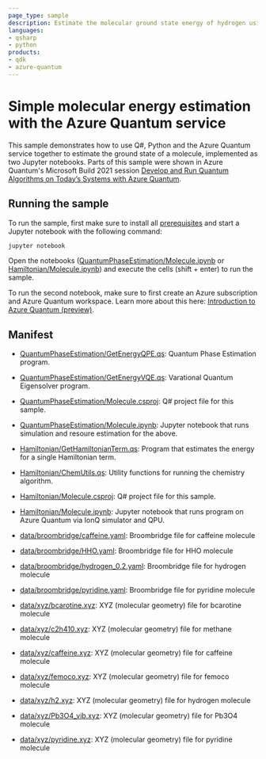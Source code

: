 ```yaml
---
page_type: sample
description: Estimate the molecular ground state energy of hydrogen using the Azure Quantum service
languages:
- qsharp
- python
products:
- qdk
- azure-quantum
---
```


# Simple molecular energy estimation with the Azure Quantum service

This sample demonstrates how to use Q#, Python and the Azure Quantum service together to estimate the ground state of a molecule, implemented as two Jupyter notebooks. Parts of this sample were shown in Azure Quantum's Microsoft Build 2021 session [Develop and Run Quantum Algorithms on Today’s Systems with Azure Quantum](https://mybuild.microsoft.com/sessions/ea40019d-bbe3-4624-9bad-c2fe3c10e2f5?source=sessions).

## Running the sample

To run the sample, first make sure to install all [prerequisites](https://docs.microsoft.com/azure/quantum/install-python-qdk) and start a Jupyter notebook with the following command:

```cmd
jupyter notebook
```

Open the notebooks ([QuantumPhaseEstimation/Molecule.ipynb](QuantumPhaseEstimation/Molecule.ipynb) or [Hamiltonian/Molecule.ipynb](Hamiltonian/Molecule.ipynb)) and execute the cells (shift + enter) to run the sample.

To run the second notebook, make sure to first create an Azure subscription and Azure Quantum workspace. Learn more about this here: [Introduction to Azure Quantum (preview)](https://docs.microsoft.com/en-us/azure/quantum/overview-azure-quantum).

## Manifest

- [QuantumPhaseEstimation/GetEnergyQPE.qs](QuantumPhaseEstimation/GetEnergyQPE.qs): Quantum Phase Estimation program.
- [QuantumPhaseEstimation/GetEnergyVQE.qs](QuantumPhaseEstimation/GetEnergyVQE.qs): Varational Quantum Eigensolver program.
- [QuantumPhaseEstimation/Molecule.csproj](QuantumPhaseEstimation/Molecule.csproj): Q# project file for this sample.
- [QuantumPhaseEstimation/Molecule.ipynb](QuantumPhaseEstimation/Molecule.ipynb): Jupyter notebook that runs simulation and resoure estimation for the above.
- [Hamiltonian/GetHamiltonianTerm.qs](Hamiltonian/GetHamiltonianTerm.qs): Program that estimates the energy for a single Hamiltonian term.
- [Hamiltonian/ChemUtils.qs](Hamiltonian/ChemUtils.qs): Utility functions for running the chemistry algorithm.
- [Hamiltonian/Molecule.csproj](Hamiltonian/Molecule.csproj): Q# project file for this sample.
- [Hamiltonian/Molecule.ipynb](Hamiltonian/Molecule.ipynb): Jupyter notebook that runs program on Azure Quantum via IonQ simulator and QPU.
- [data/broombridge/caffeine.yaml](data/broombridge/caffeine.yaml): Broombridge file for caffeine molecule
- [data/broombridge/HHO.yaml](data/broombridge/HHO.yaml): Broombridge file for HHO molecule
- [data/broombridge/hydrogen_0.2.yaml](data/broombridge/hydrogen_0.2.yaml): Broombridge file for hydrogen molecule
- [data/broombridge/pyridine.yaml](data/broombridge/pyridine.yaml): Broombridge file for pyridine molecule

- [data/xyz/bcarotine.xyz](data/xyz/bcarotine.xyz): XYZ (molecular geometry) file for bcarotine molecule
- [data/xyz/c2h410.xyz](data/xyz/c2h410.xyz): XYZ (molecular geometry) file for methane molecule
- [data/xyz/caffeine.xyz](data/xyz/caffeine.xyz): XYZ (molecular geometry) file for caffeine molecule
- [data/xyz/femoco.xyz](data/xyz/femoco.xyz): XYZ (molecular geometry) file for femoco molecule
- [data/xyz/h2.xyz](data/xyz/h2.xyz): XYZ (molecular geometry) file for hydrogen molecule
- [data/xyz/Pb3O4_vib.xyz](data/xyz/Pb3O4_vib.xyz): XYZ (molecular geometry) file for Pb3O4 molecule
- [data/xyz/pyridine.xyz](data/xyz/pyridine.xyz): XYZ (molecular geometry) file for pyridine molecule
